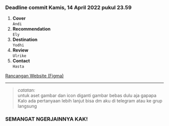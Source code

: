 ### Deadline commit Kamis, 14 April 2022 pukul 23.59

1. **Cover** <br> `Andi`
3. **Recommendation** <br> `Ely`
4. **Destination** <br> `Yodhi`
5. **Review** <br> `Ulrike`
6. **Contact** <br> `Hasta`

[Rancangan Website (Figma)](https://www.figma.com/file/cHUnj38U06MTtbcPhZkbLl/Touria?node-id=0%3A1)
___

> *catatan:* <br>
untuk aset gambar dan icon diganti gambar bebas dulu aja gapapa <br>
Kalo ada pertanyaan lebih lanjut bisa dm aku di telegram atau ke grup langsung

### SEMANGAT NGERJAINNYA KAK!
